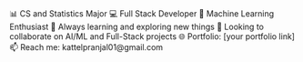 <br>
📊 CS and Statistics Major
💻 Full Stack Developer
🤖 Machine Learning Enthusiast
🌱 Always learning and exploring new things
💞 Looking to collaborate on AI/ML and Full-Stack projects
🌐 Portfolio: [your portfolio link]
📫 Reach me: kattelpranjal01@gmail.com
</br>
